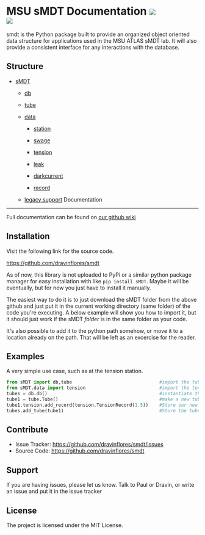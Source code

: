 MSU sMDT Documentation
![](https://atlas.cern/sites/atlas-public.web.cern.ch/files/inline-images/ATLAS-Logo-Ref-RGB-H-transparent.png)\
![](https://brand.msu.edu/_files/images/spartan-helmet-og.png)
========

smdt is the Python package built to provide an organized object oriented data structure for applications used in the MSU ATLAS sMDT lab. 
It will also provide a consistent interface for any interactions with the database. 

Structure
--------
* [sMDT](https://github.com/dravinflores/smdt/wiki/sMDT-package)

  * [db](https://github.com/dravinflores/smdt/wiki/db)

  * [tube](https://github.com/dravinflores/smdt/wiki/tube)

  * [data](https://github.com/dravinflores/smdt/wiki/data-package)

    * [station](https://github.com/dravinflores/smdt/wiki/station)

    * [swage](https://github.com/dravinflores/smdt/wiki/swage)

    * [tension](https://github.com/dravinflores/smdt/wiki/sension)

    * [leak](https://github.com/dravinflores/smdt/wiki/leak)

    * [darkcurrent](https://github.com/dravinflores/smdt/wiki/darkcurrent)
 
    * [record](https://github.com/dravinflores/smdt/wiki/record)

  * [legacy support](https://github.com/dravinflores/smdt/wiki/Legacy-Support)
Documentation
-------------
Full documentation can be found on [our github wiki](https://github.com/dravinflores/smdt/wiki)

Installation
------------
Visit the following link for the source code.

https://github.com/dravinflores/smdt

As of now, this library is not uploaded to PyPi or a similar python package manager for easy installation with like `pip install sMDT`.
Maybe it will be eventually, but for now you just have to install it manually. 

The easiest way to do it is to just download the sMDT folder from the above github and just put it in the current working directory (same folder) of the code you're executing. A below example will show you how to import it, but it should just work if the sMDT *folder* is in the same folder as your code.

It's also possible to add it to the python path somehow, or move it to a location already on the path. That will be left as an excercise for the reader. 

Examples
--------
A very simple use case, such as at the tension station.
```python
from sMDT import db,tube                                #import the tube and db modules
from sMDT.data import tension                           #import the tension module
tubes = db.db()                                         #instantiate the database
tube1 = tube.Tube()                                     #make a new tube
tube1.tension.add_record(tension.TensionRecord(1.5))    #Store our new data in the tube, in the form of a TensionRecord object. 
tubes.add_tube(tube1)                                   #Store the tube in the database
```

Contribute
----------

- Issue Tracker: https://github.com/dravinflores/smdt/issues
- Source Code: https://github.com/dravinflores/smdt

Support
-------

If you are having issues, please let us know.
Talk to Paul or Dravin, or write an issue and put it in the issue tracker

License
-------

The project is licensed under the MIT License.

